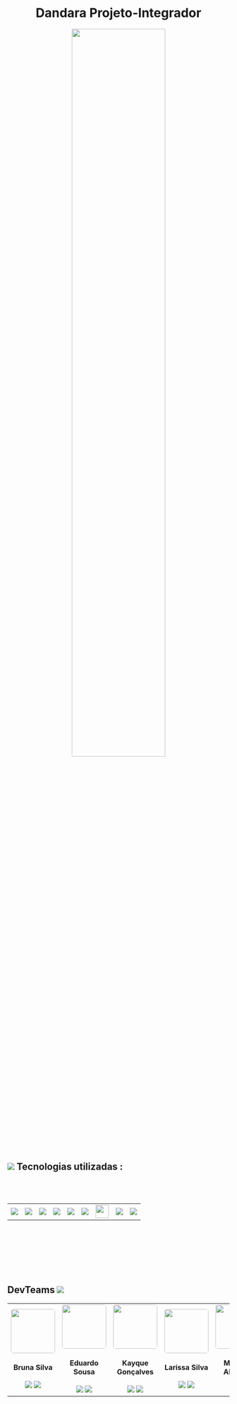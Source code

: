 <h1 align="center"> Dandara Projeto-Integrador </h1>

 <p align="center">
<img src="https://raw.githubusercontent.com/brunalsilva/React-Projeto-Integrador/c1324aa64366b7c705856a157b9141c9025754e3/src/Componentes%20gr%C3%A1ficos/logo-extenso.svg" style="width: 65%;">
</p>

<h2><img src="https://img.icons8.com/stickers/40/settings-3.png"> Tecnologias  utilizadas :<h2>
<br>
<table align="center" style=" width: 60%" >
  <tr>
    <td align="center">
    <img  src="https://img.icons8.com/external-tal-revivo-shadow-tal-revivo/40/external-java-is-a-general-purpose-programming-language-that-is-class-based-logo-shadow-tal-revivo.png">
    <td align="center">
   <img  src="https://img.icons8.com/color/40/html-5--v1.png">
   <td align="center">
   <img  src="https://img.icons8.com/color/40/heroku.png">
   <td align="center">
     <img  src="https://img.icons8.com/color/40/mysql-logo.png">
   <td align="center">
   <img  src="https://img.icons8.com/ios-glyphs/40/github.png">
   <td align="center">
   <img  src="https://img.icons8.com/color/40/typescript.png">
   <td align="center">
   <img  src="https://pivotal.gallerycdn.vsassets.io/extensions/pivotal/vscode-boot-dev-pack/0.1.0/1629148309593/Microsoft.VisualStudio.Services.Icons.Default"style="width: 30px">
   <td align="center">
   <img  src="https://img.icons8.com/color/40/visual-studio-code-2019.png">
   <td align="center">
   <img  src="https://img.icons8.com/external-tal-revivo-color-tal-revivo/40/external-postman-is-the-only-complete-api-development-environment-logo-color-tal-revivo.png">
    <td align="center">
     <img  src="https://img.icons8.com/color/40/figma--v1.png">
   <td align="center">
   <img  src="https://img.icons8.com/color/40/javascript--v1.png">
   <td align="center">
   <img  src="https://img.icons8.com/color/40/git.png">
   <td align="center">
   <img  src="https://img.icons8.com/color/40/cloud-function.png">
   <td align="center">
   <img  src="https://img.icons8.com/officexs/40/java-eclipse.png">
   <td align="center">
    <img  src="https://img.icons8.com/office/40/react.png">
   
     
     
  </tr>
</table>

<br>

<br>
  


<br>
<br>


<h2> DevTeams <img  src="https://img.icons8.com/external-soft-fill-juicy-fish/40/external-layered-waterfall-development-soft-fill-soft-fill-juicy-fish.png"></h2>
  
  <table align="center">
  <tr>
    <td align="center">
    <img  src="https://avatars.githubusercontent.com/u/90981638?v=4" style="width: 100px; border-radius: 5%">
    <h4><b>Bruna Silva</b></h4>
      <a href="https://www.linkedin.com/in/bruna-silva-671402224/" target="_blank"><img src="https://img.icons8.com/fluency/26/linkedin-circled.png" target="_blank"></a> 
      <a href="https://github.com/brunalsilva" target="_blank"><img src="https://cdn-icons-png.flaticon.com/24/889/889111.png" target="_blank"></a> 
    <td align="center">
    <img  src="https://avatars.githubusercontent.com/u/93776128?v=4" style="width: 100px; border-radius: 5%">
    <h4><b>Eduardo Sousa</b></h4>
      <a href="https://www.linkedin.com/in/eduardo-sousa-519518185" target="_blank"><img src="https://img.icons8.com/fluency/26/linkedin-circled.png" target="_blank"></a> 
      <a href="https://github.com/Edu-sousa"><img src="https://cdn-icons-png.flaticon.com/24/889/889111.png" target="_blank"></a> 
    <td align="center">
      <img  src="https://avatars.githubusercontent.com/u/71715700?v=4" style="width: 100px; border-radius: 5%">
    <h4><b>Kayque Gonçalves</b></h4>
     <a href="www.linkedin.com/in/kayque-gonçalves" target="_blank"><img src="https://img.icons8.com/fluency/26/linkedin-circled.png" target="_blank"></a> 
      <a href="https://github.com/kayqueG" target="_blank"><img src="https://cdn-icons-png.flaticon.com/24/889/889111.png" target="_blank"></a> 
    <td align="center">
    <img  src="https://avatars.githubusercontent.com/u/93736645?v=4" style="width: 100px; border-radius: 5%">
       <h4><b>Larissa Silva</b></h4>
      <a href="https://www.linkedin.com/in/devlarissa/" target="_blank"><img src="https://img.icons8.com/fluency/26/linkedin-circled.png" target="_blank"></a> 
      <a href="https://github.com/devlarissa" target="_blank"><img src="https://cdn-icons-png.flaticon.com/24/889/889111.png" target="_blank"/></a> 
   <td align="center">
    <img  src="https://avatars.githubusercontent.com/u/90520505?v=4" style="width: 100px; border-radius: 5%">
    <h4><b>Marcela Almeida</b></h4>
      <a href="https://www.linkedin.com/in/marcela-almeida-094291175/" target="_blank"><img src="https://img.icons8.com/fluency/26/linkedin-circled.png" target="_blank"></a> 
      <a href="https://github.com/almeidamarcelah" target="_blank"><img src="https://cdn-icons-png.flaticon.com/24/889/889111.png" target="_blank"></a> 
</table>

